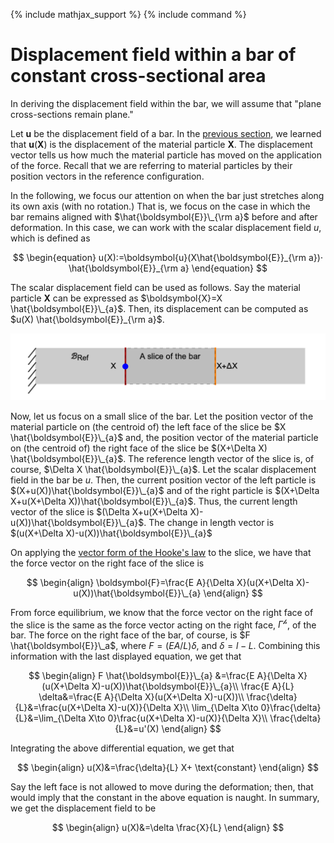 {% include mathjax_support %}
{% include command %}

# Displacement field within a bar of constant cross-sectional area

In deriving the displacement field within the bar, we will assume that "plane cross-sections remain plane." 

<!-- 
HK_DONE: Need to explain what it means to say plane sections remain plane. Done in class. 

HK_DONE: Need to present the vector form of the Hook'e law.

Consider the following surface 
$$
\begin{equation}
\{X_2\hat{\boldsymbol{E}}_2+\}
\end{equation}
$$   -->

Let $\boldsymbol{u}$ be the displacement field of a bar. In the [previous section](./Bars2.md), we learned that $\boldsymbol{u}(\boldsymbol{X})$ is the displacement of the material particle $\boldsymbol{X}$. The displacement vector tells us how much the material particle has moved on the application of the force. Recall that we are referring to material particles by their position vectors in the reference configuration.  

In the following, we focus our attention on when the bar just stretches along its own axis (with no rotation.) That is, we focus on the case in which  the bar remains aligned with $\hat{\boldsymbol{E}}\_{\rm a}$ before and after deformation. In this case, we can work with the scalar displacement field $u$, which is defined as 

$$
\begin{equation}
u(X):=\boldsymbol{u}(X\hat{\boldsymbol{E}}_{\rm a})⋅ \hat{\boldsymbol{E}}_{\rm a}
\end{equation}
$$

The scalar displacement field can be used as follows. Say the material particle $\boldsymbol{X}$ can be expressed as $\boldsymbol{X}=X \hat{\boldsymbol{E}}\_{a}$. Then, its  displacement can be computed as $u(X) \hat{\boldsymbol{E}}_{\rm a}$. 

![](2021-09-21-16-29-16.png)

Now, let us focus on a small slice of the bar. Let the position vector of the material particle on (the centroid of) the left face of the slice be $X \hat{\boldsymbol{E}}\_{a}$ and, the position vector of the material particle on (the centroid of) the right face of the slice be  $(X+\Delta X) \hat{\boldsymbol{E}}\_{a}$. The reference length vector of the slice is, of course, $\Delta X \hat{\boldsymbol{E}}\_{a}$. Let the scalar displacement field in the bar be   $u$. Then, the current position vector of the left particle is $(X+u(X))\hat{\boldsymbol{E}}\_{a}$ and of the right particle is $(X+\Delta X+u(X+\Delta X))\hat{\boldsymbol{E}}\_{a}$. Thus, the current length vector of the slice is $(\Delta X+u(X+\Delta X)-u(X))\hat{\boldsymbol{E}}\_{a}$. The change in length vector is $(u(X+\Delta X)-u(X))\hat{\boldsymbol{E}}\_{a}$

On applying the [vector form of the Hooke's law](VectorFormHookesLaw.md) to the slice, we have that the force vector on the right face of the slice is

$$
\begin{align}
\boldsymbol{F}=\frac{E A}{\Delta X}(u(X+\Delta X)-u(X))\hat{\boldsymbol{E}}\_{a}
\end{align}
$$ 

From force equilibrium, we know that the force vector on the right face of the slice is the same as the force vector acting on the right face, $\Gamma^{\mathscr{h}}$, of the bar. The force on the right face of the bar, of course, is $F \hat{\boldsymbol{E}}\_a$, where $F= (E A/L) \delta$, and $\delta = l-L$. Combining this information with the last displayed equation, we get that

$$
\begin{align}
F \hat{\boldsymbol{E}}\_{a} &=\frac{E A}{\Delta X}(u(X+\Delta X)-u(X))\hat{\boldsymbol{E}}\_{a}\\
\frac{E A}{L} \delta&=\frac{E A}{\Delta X}(u(X+\Delta X)-u(X))\\
 \frac{\delta}{L}&=\frac{u(X+\Delta X)-u(X)}{\Delta X}\\
 \lim_{\Delta X\to 0}\frac{\delta}{L}&=\lim_{\Delta X\to 0}\frac{u(X+\Delta X)-u(X)}{\Delta X}\\
 \frac{\delta}{L}&=u'(X)
\end{align}
$$


Integrating the above differential equation, we get that

$$
\begin{align}
 u(X)&=\frac{\delta}{L} X+ \text{constant}
\end{align}
$$

Say the left face is not allowed to move during the deformation; then, that would imply that the constant in the above equation is naught. In summary, we get the displacement field to be 

$$
\begin{align}
 u(X)&=\delta \frac{X}{L} 
\end{align}
$$



